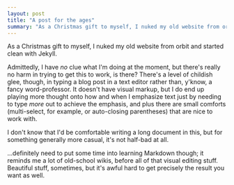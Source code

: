 ```yaml
---
layout: post
title: "A post for the ages"
summary: "As a Christmas gift to myself, I nuked my old website from orbit and started clean with Jekyll."
---
```

As a Christmas gift to myself, I nuked my old website from orbit and started clean with Jekyll.

Admittedly, I have *no* clue what I'm doing at the moment, but there's really no harm in trying to get this to work, is there? There's a level of childish glee, though, in typing a blog post in a text editor rather than, y'know, a fancy word-professor. It doesn't have visual markup, but I do end up playing more thought onto how and when I emphasize text just by needing to type *more* out to achieve the emphasis, and plus there are small comforts (multi-select, for example, or auto-closing parentheses) that are nice to work with.

I don't know that I'd be comfortable writing a long document in this, but for something generally more casual, it's not half-bad at all.

...definitely need to put some time into learning Markdown though; it reminds me a lot of old-school wikis, before all of that visual editing stuff. Beautiful stuff, sometimes, but it's awful hard to get precisely the result you want as well.